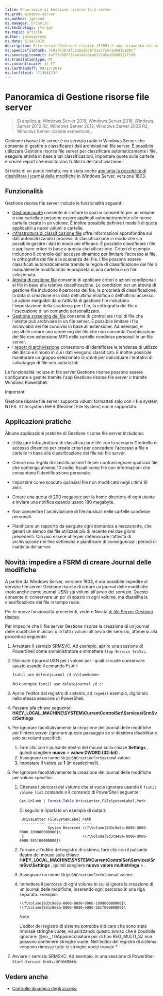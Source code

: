 ```yaml
---
title: Panoramica di Gestione risorse file server
ms.prod: windows-server
ms.author: jgerend
ms.manager: brianlic
ms.technology: storage
ms.topic: article
author: jasongerend
ms.date: 5/14/2018
description: File server Gestione risorse (FSRM) è uno strumento che consente di gestire e classificare i dati in un file server Windows Server.
ms.openlocfilehash: 719176307afc320ad676fd1acfc07ad9d15920cf
ms.sourcegitcommit: 6aff3d88ff22ea141a6ea6572a5ad8dd6321f199
ms.translationtype: MT
ms.contentlocale: it-IT
ms.lasthandoff: 09/27/2019
ms.locfileid: "71394173"
---
```

# <a name="file-server-resource-manager-fsrm-overview"></a>Panoramica di Gestione risorse file server

> Si applica a: Windows Server 2019, Windows Server 2016, Windows Server 2012 R2, Windows Server 2012, Windows Server 2008 R2, Windows Server (canale semestrale), 

Gestione risorse file server è un servizio ruolo in Windows Server che consente di gestire e classificare i dati archiviati nei file server. È possibile utilizzare Gestione risorse file server per classificare automaticamente i file, eseguire attività in base a tali classificazioni, impostare quote sulle cartelle e creare report che monitorano l'utilizzo dell'archiviazione.

Si tratta di un punto limitato, ma è stata anche [aggiunta la possibilità di disabilitare i journal delle modifiche](#whats-new) in Windows Server, versione 1803.

## <a name="features"></a>Funzionalità

Gestione risorse file server include le funzionalità seguenti:

-   [Gestione quote](quota-management.md) consente di limitare lo spazio consentito per un volume o una cartella e possono essere applicati automaticamente alle nuove cartelle create in un volume. È inoltre possibile definire i modelli di quote applicabili a nuovi volumi o cartelle.  
-   [Infrastruttura di classificazione file](classification-management.md) offre informazioni approfondite sui dati automatizzando i processi di classificazione in modo che sia possibile gestire i dati in modo più efficace. È possibile classificare i file e applicare criteri in base a questa classificazione. Criteri di esempio includono il controllo dell'accesso dinamico per limitare l'accesso ai file, la crittografia dei file e la scadenza dei file. I file possono essere classificati automaticamente tramite le regole di classificazione dei file o manualmente modificando le proprietà di una cartella o un file selezionato.
-   [Attività di gestione file](file-management-tasks.md) consente di applicare criteri o azioni condizionali ai file in base alla relativa classificazione. Le condizioni per un'attività di gestione file includono il percorso del file, le proprietà di classificazione, la data di creazione e la data dell'ultima modifica o dell'ultimo accesso. Le azioni eseguibili da un'attività di gestione file includono l'impostazione della scadenza per i file, la crittografia dei file o l'esecuzione di un comando personalizzato.
-   [Gestione screening dei file](file-screening-management.md) consente di controllare i tipi di file che l'utente può archiviare in un file server. È possibile limitare i file archiviabili nei file condivisi in base all'estensione. Ad esempio, è possibile creare uno screening dei file che non consenta l'archiviazione dei file con estensione MP3 nelle cartelle condivise personali in un file server.
-   I [report di archiviazione](storage-reports-management.md) consentono di identificare le tendenze di utilizzo del disco e il modo in cui i dati vengono classificati. È inoltre possibile monitorare un gruppo selezionato di utenti per individuare i tentativi di salvataggio di file non autorizzati.  
  
Le funzionalità incluse in file server Gestione risorse possono essere configurate e gestite tramite l'app Gestione risorse file server o tramite Windows PowerShell.
  
> [!IMPORTANT]
>  Gestione risorse file server supporta volumi formattati solo con il file system NTFS. Il file system ReFS (Resilient File System) non è supportato.  
  
## <a name="practical-applications"></a>Applicazioni pratiche  
 Alcune applicazioni pratiche di Gestione risorse file server includono:  
  
-   Utilizzare Infrastruttura di classificazione file con lo scenario Controllo di accesso dinamico per create criteri per concedere l'accesso a file e cartelle in base alla classificazione dei file nel file server.  
  
-   Creare una regola di classificazione file per contrassegnare qualsiasi file che contenga almeno 10 codici fiscali come file con informazioni che consentono l'identificazione personale.  
  
-   Impostare come scaduto qualsiasi file non modificato negli ultimi 10 anni.  
  
-   Creare una quota di 200 megabyte per la home directory di ogni utente e inviare una notifica quando usano 180 megabyte.  
  
-   Non consentire l'archiviazione di file musicali nelle cartelle condivise personali.  
  
-   Pianificare un rapporto da eseguire ogni domenica a mezzanotte, che generi un elenco dei file utilizzati più di recente nei due giorni precedenti. Ciò può essere utile per determinare l'attività di archiviazione nei fine settimana e pianificare di conseguenza i periodi di inattività del server.  

## <a name="whats-new"></a>Novità: impedire a FSRM di creare Journal delle modifiche

A partire da Windows Server, versione 1803, è ora possibile impedire al servizio file server Gestione risorse di creare un journal delle modifiche (noto anche come journal USN) sui volumi all'avvio del servizio. Questo consente di conservare un po' di spazio in ogni volume, ma disabilita la classificazione dei file in tempo reale.

Per le nuove funzionalità precedenti, vedere Novità [di file Server Gestione risorse](https://technet.microsoft.com/library/dn383587.aspx).

Per impedire che il file server Gestione risorse la creazione di un journal delle modifiche in alcuni o in tutti i volumi all'avvio del servizio, attenersi alla procedura seguente: 

1. Arrestare il servizio SRMSVC. Ad esempio, aprire una sessione di PowerShell come amministratore e immettere `Stop-Service SrmSvc`.
2. Eliminare il journal USN per i volumi per i quali si vuole conservare spazio usando il comando Fsutil: 

      ```
      fsutil usn deletejournal /d <VolumeName>
      ```
    Ad esempio: `fsutil usn deletejournal /d c:`

3. Aprire l'editor del registro di sistema, ad `regedit` esempio, digitando nella stessa sessione di PowerShell.
4. Passare alla chiave seguente: **HKEY_LOCAL_MACHINE\SYSTEM\CurrentControlSet\Services\SrmSvc\Settings**
5. Per ignorare facoltativamente la creazione del journal delle modifiche per l'intero server (ignorare questo passaggio se si desidera disabilitarlo solo su volumi specifici):
    1. Fare clic con il pulsante destro del mouse sulla chiave **Settings** , quindi scegliere **nuovo** > **valore DWORD (32-bit)** . 
    1. Assegnare un nome `SkipUSNCreationForSystem`al valore.
    1. Impostare il valore su **1** (in esadecimali).
6. Per ignorare facoltativamente la creazione del journal delle modifiche per volumi specifici:
    1. Ottenere i percorsi del volume che si vuole ignorare usando il `fsutil volume list` comando o il comando di PowerShell seguente:
        ```PowerShell
        Get-Volume | Format-Table DriveLetter,FileSystemLabel,Path
        ```
       Di seguito è riportato un esempio di output:

       ```
        DriveLetter FileSystemLabel Path
        ----------- --------------- ----
                    System Reserved \\?\Volume{8d3c9e8a-0000-0000-0000-100000000000}\
        C                           \\?\Volume{8d3c9e8a-0000-0000-0000-501f00000000}\
       ```
    2. Tornare all'editor del registro di sistema, fare clic con il pulsante destro del mouse sulla chiave **HKEY_LOCAL_MACHINE\SYSTEM\CurrentControlSet\Services\SrmSvc\Settings** , quindi scegliere **nuovo** **valore multistringa** > .
    3. Assegnare un nome `SkipUSNCreationForVolumes`al valore.
    4. Immettere il percorso di ogni volume in cui si ignora la creazione di un journal delle modifiche, inserendo ogni percorso in una riga separata. Esempio:

        ```
        \\?\Volume{8d3c9e8a-0000-0000-0000-100000000000}\
        \\?\Volume{8d3c9e8a-0000-0000-0000-501f00000000}\
        ```

        > [!NOTE] 
        > L'editor del registro di sistema potrebbe indicare che sono state rimosse stringhe vuote, visualizzando questo avviso che è possibile ignorare: @no__t 0Apparecchiature per di tipo REG_MULTI_SZ non possono contenere stringhe vuote. Nell'editor del registro di sistema vengono rimosse tutte le stringhe vuote trovate.*

7. Avviare il servizio SRMSVC. Ad esempio, in una sessione di PowerShell `Start-Service SrmSvc`immettere.



## <a name="see-also"></a>Vedere anche

- [Controllo dinamico degli accessi](https://technet.microsoft.com/library/dn408191(v=ws.11).aspx) 